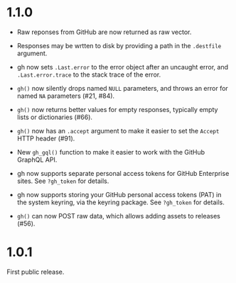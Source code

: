 
# 1.1.0

* Raw reponses from GitHub are now returned as raw vector.

* Responses may be wrtten to disk by providing a path in the `.destfile`
  argument.

* gh now sets `.Last.error` to the error object after an uncaught error,
  and `.Last.error.trace` to the stack trace of the error.

* `gh()` now silently drops named `NULL` parameters, and throws an
  error for named `NA` parameters (#21, #84).

* `gh()` now returns better values for empty responses, typically empty
  lists or dictionaries (#66).

* `gh()` now has an `.accept` argument to make it easier to set the
  `Accept` HTTP header (#91).

* New `gh_gql()` function to make it easier to work with the GitHub
  GraphQL API.

* gh now supports separate personal access tokens for GitHub Enterprise
  sites. See `?gh_token` for details.

* gh now supports storing your GitHub personal access tokens (PAT) in the
  system keyring, via the keyring package. See `?gh_token` for details.

* `gh()` can now POST raw data, which allows adding assets to releases (#56).

# 1.0.1

First public release.
